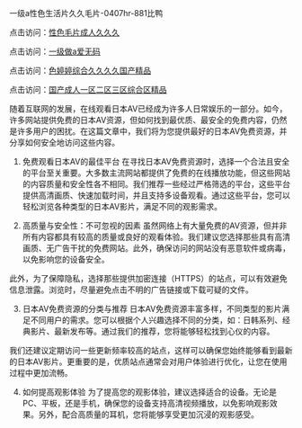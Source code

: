 
一级a性色生活片久久毛片-0407hr-881比鸭


点击访问：<a href="https://rtj-3zo.pages.dev/">性色毛片成人久久久</a>

点击访问：<a href="https://gfd-5xg.pages.dev/">一级做a爱无码</a>

点击访问：<a href="https://bsdf-5f5.pages.dev/">色婷婷综合久久久久国产精品</a>

点击访问：<a href="https://fdhf-454.pages.dev/">国产成人一区二区三区综合区精品</a>


随着互联网的发展，在线观看日本AV已经成为许多人日常娱乐的一部分。如今，许多网站提供免费的日本AV资源，但如何找到最优质、最安全的免费内容，仍然是许多用户的困扰。在这篇文章中，我们将为您提供最好的日本AV免费资源，并分享如何安全地访问这些内容。

1. 免费观看日本AV的最佳平台
在寻找日本AV免费资源时，选择一个合法且安全的平台至关重要。大多数主流网站都提供了免费的在线播放功能，但这些网站的内容质量和安全性各不相同。我们推荐一些经过严格筛选的平台，这些平台提供高清画质、快速加载时间，并且支持多设备观看。通过这些平台，您可以轻松浏览各种类型的日本AV影片，满足不同的观影需求。

2. 高质量与安全性：不可忽视的因素
虽然网络上有大量免费的AV资源，但并非所有内容都具有较高的质量或良好的观看体验。我们建议您选择那些具有高清画质、无广告干扰的免费网站。此外，确保访问的网站没有恶意软件或病毒，以免影响您的设备安全。

此外，为了保障隐私，选择那些提供加密连接（HTTPS）的站点，可以有效避免信息泄露。浏览时，尽量避免点击不明的广告链接或下载可疑的文件。

3. 日本AV免费资源的分类与推荐
日本AV免费资源丰富多样，不同类型的影片满足不同用户的需求。您可以根据个人兴趣选择不同的分类，如：日韩系列、经典影片、最新发布等。通过我们的推荐，您将能够轻松找到心仪的内容。

我们还建议定期访问一些更新频率较高的站点，这样可以确保您始终能够看到最新的日本AV影片。更重要的是，优质站点通常会对用户体验进行优化，让您在使用过程中更加流畅。

4. 如何提高观影体验
为了提高您的观影体验，建议选择适合的设备。无论是PC、平板，还是手机，确保您的设备支持高清视频播放，以免影响观影效果。另外，配合高质量的耳机，您将能够享受更加沉浸的观影感受。

<span style="display:none;">[Canonical link]( https://github.com/th20250704/5456454 ）</span>
